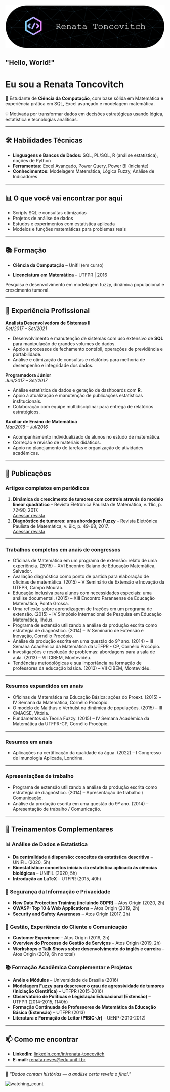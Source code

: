 ![Header](./github-header-banner-ok.png)


## "Hello, World!"

# Eu sou a Renata Toncovitch
🎯 Estudante de **Ciência da Computação**, com base sólida em Matemática e experiência prática em SQL, Excel avançado e modelagem matemática.  

💡 Motivada por transformar dados em decisões estratégicas usando lógica, estatística e tecnologias analíticas.

---
## 🛠️ Habilidades Técnicas
- **Linguagens e Bancos de Dados:** SQL, PL/SQL, R (análise estatística), noções de Python
- **Ferramentas:** Excel Avançado, Power Query, Power BI (iniciante)
- **Conhecimentos:** Modelagem Matemática, Lógica Fuzzy, Análise de Indicadores
---
## 📊 O que você vai encontrar por aqui
- Scripts SQL e consultas otimizadas
- Projetos de análise de dados
- Estudos e experimentos com estatística aplicada
- Modelos e funções matemáticas para problemas reais
---
## 📚 Formação
- **Ciência da Computação** – Unifil (em curso)
  
- **Licenciatura em Matemática** – UTFPR | 2016

Pesquisa e desenvolvimento em modelagem fuzzy, dinâmica populacional e crescimento tumoral.

---
## 💼 Experiência Profissional
**Analista Desenvolvedora de Sistemas II**  
*Set/2017 – Set/2021*  
- Desenvolvimento e manutenção de sistemas com uso extensivo de **SQL** para manipulação de grandes volumes de dados.  
- Apoio a processos de fechamento contábil, operações de previdência e portabilidade.  
- Análise e otimização de consultas e relatórios para melhoria de desempenho e integridade dos dados.
  
**Programadora Júnior**  
*Jun/2017 – Set/2017*  
- Análise estatística de dados e geração de dashboards com **R**.  
- Apoio à atualização e manutenção de publicações estatísticas institucionais.  
- Colaboração com equipe multidisciplinar para entrega de relatórios estratégicos.
  
**Auxiliar de Ensino de Matemática**  
*Mar/2016 – Jul/2016*  
- Acompanhamento individualizado de alunos no estudo de matemática.  
- Correção e revisão de materiais didáticos.  
- Apoio no planejamento de tarefas e organização de atividades acadêmicas.
  
---
## 📄 Publicações
### Artigos completos em periódicos
1. **Dinâmica do crescimento de tumores com controle através do modelo linear quadrático** – Revista Eletrônica Paulista de Matemática, v. 11ic, p. 72-90, 2017.  
   [Acessar revista](https://www.fc.unesp.br/Home/Departamentos/Matematica/revistacqd2228/v11a06ic-dinamica-do-crescimento-de-tumores.pdf)
2. **Diagnóstico de tumores: uma abordagem Fuzzy** – Revista Eletrônica Paulista de Matemática, v. 9ic, p. 49-68, 2017.  
   [Acessar revista](https://www.fc.unesp.br/Home/Departamentos/Matematica/revistacqd2228/v09a03ic-diagnostico-de-tumores-uma-abordagem-fuzzy.pdf)
---
### Trabalhos completos em anais de congressos
- Oficinas de Matemática em um programa de extensão: relato de uma experiência. (2015) – XVI Encontro Baiano de Educação Matemática, Salvador.  
- Avaliação diagnóstica como ponto de partida para elaboração de oficinas de matemática. (2015) – V Seminário de Extensão e Inovação da UTFPR, Campo Mourão.  
- Educação inclusiva para alunos com necessidades especiais: uma análise documental. (2015) – XIII Encontro Paranaense de Educação Matemática, Ponta Grossa.  
- Uma reflexão sobre aprendizagem de frações em um programa de extensão. (2015) – IV Simpósio Internacional de Pesquisa em Educação Matemática, Ilhéus.  
- Programa de extensão utilizando a análise da produção escrita como estratégia de diagnóstico. (2014) – IV Seminário de Extensão e Inovação, Cornélio Procópio.  
- Análise da produção escrita em uma questão do 9º ano. (2014) – III Semana Acadêmica da Matemática da UTFPR - CP, Cornélio Procópio.  
- Investigações e resolução de problemas: abordagens para a sala de aula. (2013) – VII CIBEM, Montevidéu.  
- Tendências metodológicas e sua importância na formação de professores da educação básica. (2013) – VII CIBEM, Montevidéu.
---
### Resumos expandidos em anais  
- Oficinas de Matemática na Educação Básica: ações do Proext. (2015) – IV Semana da Matemática, Cornélio Procópio.  
- O modelo de Malthus e Verhulst na dinâmica de populações. (2015) – III CMACSE, Vitória.  
- Fundamentos da Teoria Fuzzy. (2015) – IV Semana Acadêmica da Matemática da UTFPR-CP, Cornélio Procópio.
---
### Resumos em anais
- Aplicações na certificação da qualidade da água. (2022) – I Congresso de Imunologia Aplicada, Londrina.
---
### Apresentações de trabalho
- Programa de extensão utilizando a análise da produção escrita como estratégia de diagnóstico. (2014) – Apresentação de trabalho / Comunicação.  
- Análise da produção escrita em uma questão do 9º ano. (2014) – Apresentação de trabalho / Comunicação.
---
## 📑 Treinamentos Complementares
### 📊 Análise de Dados e Estatística
- **Da centralidade à dispersão: conceitos da estatística descritiva** – UNIFIL (2020, 5h)  
- **Bioestatística: conceitos iniciais da estatística aplicada às ciências biológicas** – UNIFIL (2020, 5h)  
- **Introdução ao LaTeX** – UTFPR (2015, 40h)  
### 🔐 Segurança da Informação e Privacidade
- **New Data Protection Training (incluindo GDPR)** – Atos Origin (2020, 2h)  
- **OWASP: Top 10 & Web Applications** – Atos Origin (2019, 2h)  
- **Security and Safety Awareness** – Atos Origin (2017, 2h)  
### 💼 Gestão, Experiência do Cliente e Comunicação
- **Customer Experience** – Atos Origin (2019, 2h)  
- **Overview do Processo de Gestão de Serviços** – Atos Origin (2019, 2h)  
- **Workshops e Talk Shows sobre desenvolvimento do inglês e carreira** – Atos Origin (2019, 6h no total)  
### 📚 Formação Acadêmica Complementar e Projetos
- **Anéis e Módulos** – Universidade de Brasília (2016)  
- **Modelagem Fuzzy para descrever o grau de agressividade de tumores (Iniciação Científica)** – UTFPR (2015-2016)  
- **Observatório de Políticas e Legislação Educacional (Extensão)** – UTFPR (2014-2015, 1140h)  
- **Formação Continuada de Professores de Matemática da Educação Básica (Extensão)** – UTFPR (2013)  
- **Literatura e Formação do Leitor (PIBIC-Jr)** – UENP (2010-2012)
---
## 📫 Como me encontrar
- **LinkedIn:** [linkedin.com/in/renata-toncovitch](https://www.linkedin.com/in/renata-toncovitch/)  
- **E-mail:** renata.neves@edu.unifil.br
---
💬 *"Dados contam histórias — a análise certa revela o final."*

<img src="https://komarev.com/ghpvc/?username=retonco&color=brightgreen" alt="watching_count" />

